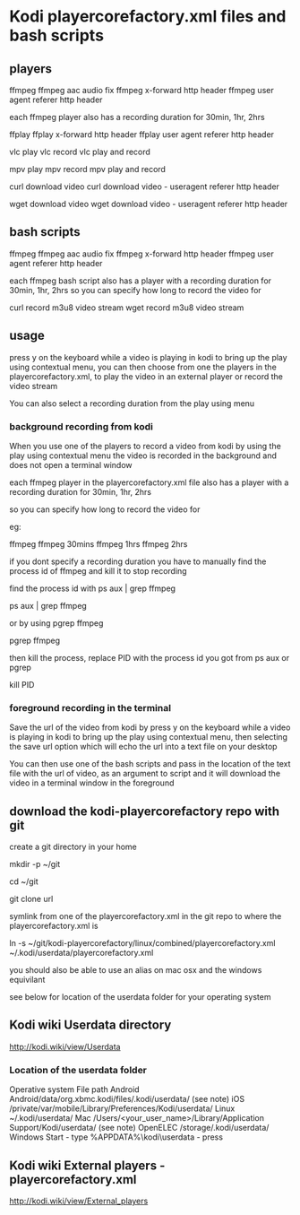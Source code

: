 # Kodi playercorefactory.xml files and bash scripts

## players

ffmpeg
ffmpeg aac audio fix
ffmpeg x-forward http header
ffmpeg user agent referer http header

each ffmpeg player also has a recording duration for 30min, 1hr, 2hrs

ffplay
ffplay x-forward http header
ffplay user agent referer http header

vlc play
vlc record
vlc play and record

mpv play
mpv record
mpv play and record

curl download video
curl download video - useragent referer http header

wget download video
wget download video - useragent referer http header

## bash scripts

ffmpeg
ffmpeg aac audio fix
ffmpeg x-forward http header
ffmpeg user agent referer http header

each ffmpeg bash script also has a player with a recording duration for 30min, 1hr, 2hrs
so you can specify how long to record the video for

curl record m3u8 video stream
wget record m3u8 video stream

## usage

press y on the keyboard while a video is playing in kodi to bring up the play using contextual menu,
you can then choose from one the players in the playercorefactory.xml,
to play the video in an external player or record the video stream

You can also select a recording duration from the play using menu

### background recording from kodi

When you use one of the players to record a video from kodi by using the play using contextual menu the video is recorded in the background and does not open a terminal window

each ffmpeg player in the playercorefactory.xml file also has a player with a recording duration for 30min, 1hr, 2hrs

so you can specify how long to record the video for

eg:

ffmpeg
ffmpeg 30mins
ffmpeg 1hrs
ffmpeg 2hrs

if you dont specify a recording duration you have to manually find the process id of ffmpeg and kill it to stop recording

find the process id with ps aux | grep ffmpeg

ps aux | grep ffmpeg

or by using pgrep ffmpeg

pgrep ffmpeg

then kill the process, replace PID with the process id you got from ps aux or pgrep

kill PID

### foreground recording in the terminal

Save the url of the video from kodi by press y on the keyboard while a video is playing in kodi to bring up the play using contextual menu, then selecting the save url option which will echo the url into a text file on your desktop

You can then use one of the bash scripts and pass in the location of the text file with the url of video,
as an argument to script and it will download the video in a terminal window in the foreground


## download the kodi-playercorefactory repo with git

create a git directory in your home

mkdir -p ~/git

cd ~/git

git clone url

symlink from one of the playercorefactory.xml in the git repo to where the playercorefactory.xml is

ln -s ~/git/kodi-playercorefactory/linux/combined/playercorefactory.xml ~/.kodi/userdata/playercorefactory.xml 

you should also be able to use an alias on mac osx and the windows equivilant

see below for location of the userdata folder for your operating system

## Kodi wiki Userdata directory

http://kodi.wiki/view/Userdata

### Location of the userdata folder

Operative system	File path
Android	Android/data/org.xbmc.kodi/files/.kodi/userdata/ (see note)
iOS	/private/var/mobile/Library/Preferences/Kodi/userdata/
Linux	~/.kodi/userdata/
Mac	/Users/<your_user_name>/Library/Application Support/Kodi/userdata/ (see note)
OpenELEC	/storage/.kodi/userdata/
Windows	Start - type %APPDATA%\kodi\userdata - press <Enter>

## Kodi wiki External players - playercorefactory.xml

http://kodi.wiki/view/External_players

